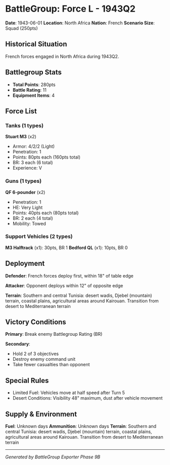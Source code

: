 # BattleGroup: Force L - 1943Q2

**Date**: 1943-06-01
**Location**: North Africa
**Nation**: French
**Scenario Size**: Squad (250pts)

## Historical Situation

French forces engaged in North Africa during 1943Q2.

## Battlegroup Stats

- **Total Points**: 280pts
- **Battle Rating**: 11
- **Equipment Items**: 4

## Force List

### Tanks (1 types)

**Stuart M3** (x2)
- Armor: 4/2/2 (Light)
- Penetration: 1
- Points: 80pts each (160pts total)
- BR: 3 each (6 total)
- Experience: V

### Guns (1 types)

**QF 6-pounder** (x2)
- Penetration: 1
- HE: Very Light
- Points: 40pts each (80pts total)
- BR: 2 each (4 total)
- Mobility: Towed

### Support Vehicles (2 types)

**M3 Halftrack** (x1): 30pts, BR 1
**Bedford QL** (x1): 10pts, BR 0

## Deployment

**Defender**: French forces deploy first, within 18" of table edge

**Attacker**: Opponent deploys within 12" of opposite edge

**Terrain**: Southern and central Tunisia: desert wadis, Djebel (mountain) terrain, coastal plains, agricultural areas around Kairouan. Transition from desert to Mediterranean terrain

## Victory Conditions

**Primary**: Break enemy Battlegroup Rating (BR)

**Secondary**:
- Hold 2 of 3 objectives
- Destroy enemy command unit
- Take fewer casualties than opponent

## Special Rules

- Limited Fuel: Vehicles move at half speed after Turn 5
- Desert Conditions: Visibility 48" maximum, dust after vehicle movement

## Supply & Environment

**Fuel**: Unknown days
**Ammunition**: Unknown days
**Terrain**: Southern and central Tunisia: desert wadis, Djebel (mountain) terrain, coastal plains, agricultural areas around Kairouan. Transition from desert to Mediterranean terrain

---

*Generated by BattleGroup Exporter Phase 9B*
